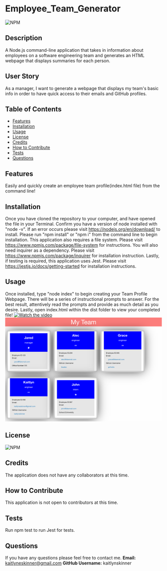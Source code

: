 # Employee_Team_Generator

![NPM](https://img.shields.io/npm/l/license)

## Description
A Node.js command-line application that takes in information about employees on a software engineering team and generates an HTML webpage that displays summaries for each person.

## User Story
As a manager, I want to generate a webpage that displays my team's basic info in order to have quick access to their emails and GitHub profiles.

## Table of Contents
  * [Features](#features)
  * [Installation](#installation)
  * [Usage](#usage)
  * [License](#license)
  * [Credits](#credits)
  * [How to Contribute](#howtocontribute)
  * [Tests](#tests)
  * [Questions](#questions)

## Features
  Easily and quickly create an employee team profile(index.html file) from the command line!

## Installation
  Once you have cloned the repository to your computer, and have opened the file in your Terminal. Confirm you have a version of node installed with "node -v". If an error occurs please visit https://nodejs.org/en/download/ to install. Please run "npm install" or "npm i" from the command line to begin installation. This application also requires a file system. Please visit https://www.npmjs.com/package/file-system for instructions. You will also need inquirer as a dependency. Please visit https://www.npmjs.com/package/inquirer for installation instruction. Lastly, if testing is required, this application uses Jest. Please visit https://jestjs.io/docs/getting-started for installation instructions.

## Usage
 Once installed, type "node index" to begin creating your Team Profile Webpage. There will be a series of instructional prompts to answer. For the best result, attentively read the prompts and provide as much detail as you desire. Lastly, open index.html within the dist folder to view your completed file!
  [![Watch the video](https://img.youtube.com/vi/vLUKuyUaj7Q/0.jpg)](https://www.youtube.com/watch?v=vLUKuyUaj7Q)
  ![Deployed Application](https://github.com/KaitlynSkinner/Employee_Team_Generator/blob/a1e14c57c657bb3536f856ab9b444a74f38b8c38/dist/images/Mockup.html.png?raw=true)

## License
![NPM](https://img.shields.io/npm/l/license)

## Credits
The application does not have any collaborators at this time.

## How to Contribute
This application is not open to contributors at this time.

## Tests
Run npm test to run Jest for tests.

## Questions
If you have any questions please feel free to contact me.
**Email:** kaitlyneskinner@gmail.com
**GitHub Username:** kaitlynskinner